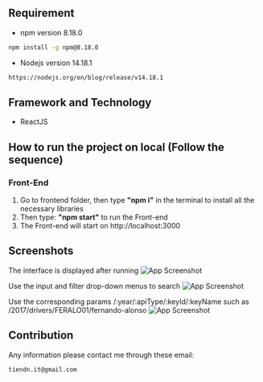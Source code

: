 ## Requirement
- npm version 8.18.0
```sh
npm install -g npm@8.18.0
```
- Nodejs version 14.18.1
```sh
https://nodejs.org/en/blog/release/v14.18.1
```
## Framework and Technology
- ReactJS

## How to run the project on local (Follow the sequence)
### Front-End 
1. Go to frontend folder, then type **"npm i"** in the terminal to install all the necessary libraries
2. Then type: **"npm start"** to run the Front-end
3. The Front-end will start on http://localhost:3000

## Screenshots
The interface is displayed after running
![App Screenshot](https://drive.google.com/uc?id=1IkaOXGdOEZidm2C4lusSbA2Yxux2gpD8)

Use the input and filter drop-down menus to search
![App Screenshot](https://drive.google.com/uc?id=1Tljvj1BBuGVPVBjvUTTeyeqhi7D36Srh)

Use the corresponding params /:year/:apiType/:keyId/:keyName such as /2017/drivers/FERALO01/fernando-alonso
![App Screenshot](https://drive.google.com/uc?id=1ETJwx-6YKBz0jwGLKP_Yj9ND2206IORr)

## Contribution
Any information please contact me through these email: 
```sh
tiendn.it@gmail.com
``` 